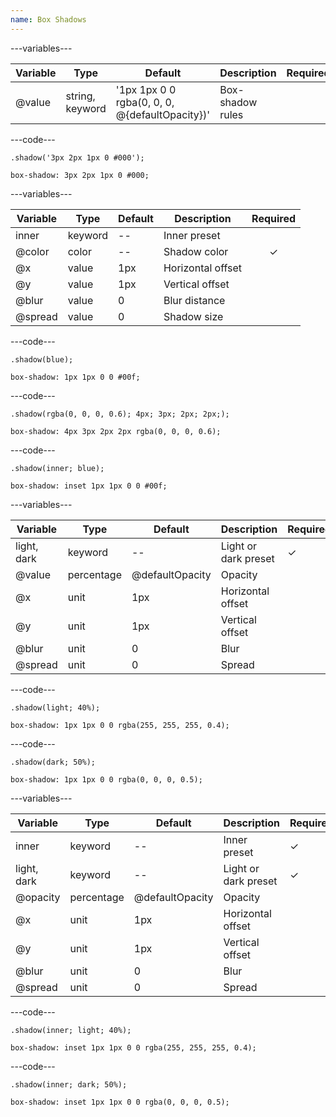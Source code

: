 ```yaml
---
name: Box Shadows
---
```


---variables---

| Variable | Type            | Default                                        | Description      | Required |
| -------- | --------------- | ---------------------------------------------- | ---------------- | -------- |
| @value   | string, keyword | '1px 1px 0 0 rgba(0, 0, 0, @{defaultOpacity})' | Box-shadow rules |          |

---code---

```less
.shadow('3px 2px 1px 0 #000');
```

```less
box-shadow: 3px 2px 1px 0 #000;
```

---variables---

| Variable | Type    | Default | Description       | Required |
| -------- | ------- | ------- | ----------------- | :------: |
| inner    | keyword | --      | Inner preset      |          |
| @color   | color   | --      | Shadow color      | &#10003; |
| @x       | value   | 1px     | Horizontal offset |          |
| @y       | value   | 1px     | Vertical offset   |          |
| @blur    | value   | 0       | Blur distance     |          |
| @spread  | value   | 0       | Shadow size       |          |

---code---

```less
.shadow(blue);
```

```less
box-shadow: 1px 1px 0 0 #00f;
```

---code---

```less
.shadow(rgba(0, 0, 0, 0.6); 4px; 3px; 2px; 2px;);
```

```less
box-shadow: 4px 3px 2px 2px rgba(0, 0, 0, 0.6);
```

---code---

```less
.shadow(inner; blue);
```

```less
box-shadow: inset 1px 1px 0 0 #00f;
```

---variables---

| Variable    | Type       | Default         | Description          | Required |
| ----------- | ---------- | --------------- | -------------------- | -------- |
| light, dark | keyword    | --              | Light or dark preset | &#10003; |
| @value      | percentage | @defaultOpacity | Opacity              |          |
| @x          | unit       | 1px             | Horizontal offset    |          |
| @y          | unit       | 1px             | Vertical offset      |          |
| @blur       | unit       | 0               | Blur                 |          |
| @spread     | unit       | 0               | Spread               |          |

---code---

```less
.shadow(light; 40%);
```

```less
box-shadow: 1px 1px 0 0 rgba(255, 255, 255, 0.4);
```

---code---

```less
.shadow(dark; 50%);
```

```less
box-shadow: 1px 1px 0 0 rgba(0, 0, 0, 0.5);
```

---variables---

| Variable    | Type       | Default         | Description          | Required |
| ----------- | ---------- | --------------- | -------------------- | -------- |
| inner       | keyword    | --              | Inner preset         | &#10003; |
| light, dark | keyword    | --              | Light or dark preset | &#10003; |
| @opacity    | percentage | @defaultOpacity | Opacity              |          |
| @x          | unit       | 1px             | Horizontal offset    |          |
| @y          | unit       | 1px             | Vertical offset      |          |
| @blur       | unit       | 0               | Blur                 |          |
| @spread     | unit       | 0               | Spread               |          |

---code---

```less
.shadow(inner; light; 40%);
```

```less
box-shadow: inset 1px 1px 0 0 rgba(255, 255, 255, 0.4);
```

---code---

```less
.shadow(inner; dark; 50%);
```

```less
box-shadow: inset 1px 1px 0 0 rgba(0, 0, 0, 0.5);
```